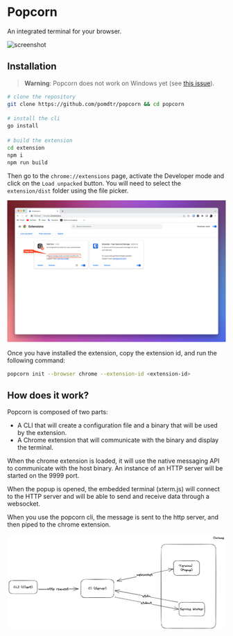 # Popcorn

An integrated terminal for your browser.

![screenshot](./static/screenshot.png)

## Installation

> **Warning**: Popcorn does not work on Windows yet (see [this issue](https://github.com/creack/pty/issues/161)).

```bash
# clone the repository
git clone https://github.com/pomdtr/popcorn && cd popcorn

# install the cli
go install

# build the extension
cd extension
npm i
npm run build
```

Then go to the `chrome://extensions` page, activate the Developer mode and click on the `Load unpacked` button.
You will need to select the `extension/dist` folder using the file picker.

![Extension Page](./static/extensions.png)

Once you have installed the extension, copy the extension id, and run the following command:

```bash
popcorn init --browser chrome --extension-id <extension-id>
```

## How does it work?

Popcorn is composed of two parts:

- A CLI that will create a configuration file and a binary that will be used by the extension.
- A Chrome extension that will communicate with the binary and display the terminal.

When the chrome extension is loaded, it will use the native messaging API to communicate with the host binary.
An instance of an HTTP server will be started on the 9999 port.

When the popup is opened, the embedded terminal (xterm.js) will connect to the HTTP server and will be able to send and receive data through a websocket.

When you use the popcorn cli, the message is sent to the http server, and then piped to the chrome extension.

![popcorn architecture](./static/architecture.excalidraw.png)

